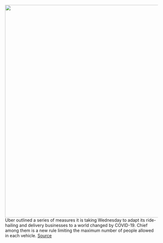 <img src='https://cdn.vox-cdn.com/thumbor/5nFge8aiDODYteB-V9MTmW7k37o=/0x0:5352x3463/1200x800/filters:focal(2248x1304:3104x2160)/cdn.vox-cdn.com/uploads/chorus_image/image/66792901/1219233550.jpg.0.jpg' width='700px' /><br/>
Uber outlined a series of measures it is taking Wednesday to adapt its ride-hailing and delivery businesses to a world changed by COVID-19. Chief among them is a new rule limiting the maximum number of people allowed in each vehicle.
<a href='https://www.theverge.com/2020/5/13/21257432/uber-face-mask-driver-rider-require-selfies-maximum-passengers'> Source <a/>